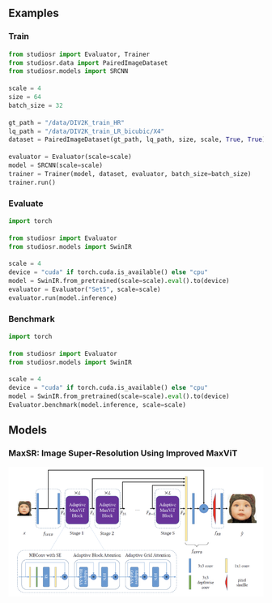 ## Examples

### Train
```python
from studiosr import Evaluator, Trainer
from studiosr.data import PairedImageDataset
from studiosr.models import SRCNN

scale = 4
size = 64
batch_size = 32

gt_path = "/data/DIV2K_train_HR"
lq_path = "/data/DIV2K_train_LR_bicubic/X4"
dataset = PairedImageDataset(gt_path, lq_path, size, scale, True, True)

evaluator = Evaluator(scale=scale)
model = SRCNN(scale=scale)
trainer = Trainer(model, dataset, evaluator, batch_size=batch_size)
trainer.run()
```

### Evaluate
```python
import torch

from studiosr import Evaluator
from studiosr.models import SwinIR

scale = 4
device = "cuda" if torch.cuda.is_available() else "cpu"
model = SwinIR.from_pretrained(scale=scale).eval().to(device)
evaluator = Evaluator("Set5", scale=scale)
evaluator.run(model.inference)
```

### Benchmark
```python
import torch

from studiosr import Evaluator
from studiosr.models import SwinIR

scale = 4
device = "cuda" if torch.cuda.is_available() else "cpu"
model = SwinIR.from_pretrained(scale=scale).eval().to(device)
Evaluator.benchmark(model.inference, scale=scale)
```

## Models

### MaxSR: Image Super-Resolution Using Improved MaxViT
<p align="center">
  <img width="800" src="../assets/MaxSR_arch.png">
</p>
